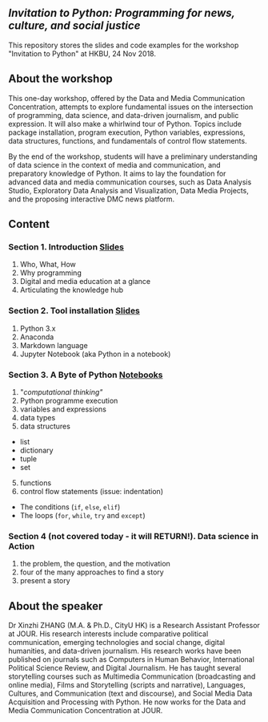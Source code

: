 ## *Invitation to Python: Programming for news, culture, and social justice*

This repository stores the slides and code examples for the workshop "Invitation to Python" at HKBU, 24 Nov 2018.

## About the workshop
This one-day workshop, offered by the Data and Media Communication Concentration, attempts to explore fundamental issues on the intersection of programming, data science, and data-driven journalism, and public expression. It will also make a whirlwind tour of Python. Topics include package installation, program execution, Python variables, expressions, data structures, functions, and fundamentals of control flow statements.
<p> By the end of the workshop, students will have a preliminary understanding of data science in the context of media and communication, and preparatory knowledge of Python. It aims to lay the foundation for advanced data and media communication courses, such as Data Analysis Studio, Exploratory Data Analysis and Visualization, Data Media Projects, and the proposing interactive DMC news platform.


## Content ##
### **Section 1. Introduction** [Slides](/slides)
   1. Who, What, How
   2. Why programming
   3. Digital and media education at a glance
   4. Articulating the knowledge hub  


### **Section 2. Tool installation** [Slides](/slides)
   1. Python 3.x
   2. Anaconda
   3. Markdown language
   4. Jupyter Notebook (aka Python in a notebook)


### **Section 3. A Byte of Python** [Notebooks](/notebooks)
  1. "*computational thinking"*
  1. Python programme execution
  2. variables and expressions
  3. data types
  4. data structures
   - list
   - dictionary
   - tuple
   - set
  5. functions
  6. control flow statements (issue: indentation)
   - The conditions (```if```, ```else```, ```elif```)
   - The loops (```for```, ```while```, ```try``` and ```except```)  


### **Section 4 (not covered today - it will RETURN!). Data science in Action**
   1. the problem, the question, and the motivation
   2. four of the many approaches to find a story
   3. present a story


## About the speaker
Dr Xinzhi ZHANG (M.A. & Ph.D., CityU HK) is a Research Assistant Professor at JOUR. His research interests include comparative political communication, emerging technologies and social change, digital humanities, and data-driven journalism. His research works have been published on journals such as Computers in Human Behavior, International Political Science Review, and Digital Journalism. He has taught several storytelling courses such as Multimedia Communication (broadcasting and online media), Films and Storytelling (scripts and narrative), Languages, Cultures, and Communication (text and discourse), and Social Media Data Acquisition and Processing with Python. He now works for the Data and Media Communication Concentration at JOUR.
